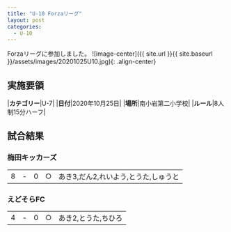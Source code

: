 ```yaml
---
title: "U-10 Forzaリーグ"
layout: post
categories:
  - U-10
---
```


Forzaリーグに参加しました。
![image-center]({{ site.url }}{{ site.baseurl }}/assets/images/20201025U10.jpg){: .align-center}

## 実施要領

|**カテゴリー**|U-7|
|**日付**|2020年10月25日|
|**場所**|南小岩第二小学校|
|**ルール**|8人制15分ハーフ|

## 試合結果

### 梅田キッカーズ

|    |   |    |         |    |
|:--:|:-:|:--:|:--:|:--------|
|    8| - |   0|○|あき3,だん2,れいよう,とうた,しゅうと|

### えどそらFC

|    |   |    |         |    |
|:--:|:-:|:--:|:--:|:--------|
|    4| - |   0|○|あき2,とうた,ちひろ|
